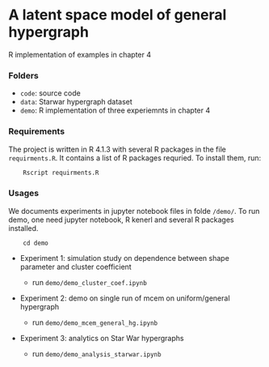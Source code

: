 # A latent space model of general hypergraph

R implementation of examples in chapter $4$

### Folders
- `code`: source code
- `data`: Starwar hypergraph dataset
- `demo`:  R implementation of three experiemnts in chapter $4$



### Requirements
The project is written in R 4.1.3 with several R packages in  the file `requirments.R`. It contains a list of R packages requried. To install them, run:
```R
    Rscript requirments.R
```



### Usages

We documents experiments in jupyter notebook files in folde `/demo/`.
To run demo, one need jupyter notebook, R kenerl and several R packages installed.

```shell
    cd demo
```

- Experiment $1$: simulation study on dependence between shape parameter and cluster coefficient
    - run `demo/demo_cluster_coef.ipynb`

- Experiment $2$: demo on single run of mcem on uniform/general hypergraph
    - run `demo/demo_mcem_general_hg.ipynb`

- Experiment $3$: analytics on Star War hypergraphs
    - run `demo/demo_analysis_starwar.ipynb`



